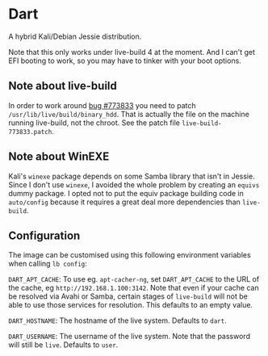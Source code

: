 # Dart

A hybrid Kali/Debian Jessie distribution.

Note that this only works under live-build 4 at the moment. And I can't get EFI booting to work, so you may have to tinker with your boot options.

## Note about live-build

In order to work around [bug #773833](https://bugs.debian.org/cgi-bin/bugreport.cgi?bug=773833) you need to patch `/usr/lib/live/build/binary_hdd`. That is actually the file on the machine running live-build, not the chroot. See the patch file `live-build-773833.patch`.

## Note about WinEXE

Kali's `winexe` package depends on some Samba library that isn't in Jessie. Since I don't use `winexe`, I avoided the whole problem by creating an `equivs` dummy package. I opted not to put the equiv package building code in `auto/config` because it requires a great deal more dependencies than `live-build`.

## Configuration

The image can be customised using this following environment variables when calling `lb config`:

`DART_APT_CACHE`: To use eg. `apt-cacher-ng`, set `DART_APT_CACHE` to the URL of the cache, eg `http://192.168.1.100:3142`. Note that even if your cache can be resolved via Avahi or Samba, certain stages of `live-build` will not be able to use those services for resolution. This defaults to an empty value.

`DART_HOSTNAME`: The hostname of the live system. Defaults to `dart`.

`DART_USERNAME`: The username of the live system. Note that the password will still be `live`. Defaults to `user`.
